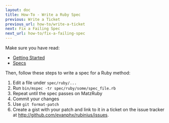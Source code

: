 ```yaml
---
layout: doc
title: How-To - Write a Ruby Spec
previous: Write a Ticket
previous_url: how-to/write-a-ticket
next: Fix a Failing Spec
next_url: how-to/fix-a-failing-spec
---
```


Make sure you have read:

  *  [Getting Started](/doc/en/getting-started/)
  *  [Specs](/doc/en/specs/)

Then, follow these steps to write a spec for a Ruby method:

  1. Edit a file under `spec/ruby/...`
  2. Run `bin/mspec -tr spec/ruby/some/spec_file.rb`
  3. Repeat until the spec passes on MatzRuby
  4. Commit your changes
  7. Use `git format-patch`
  8. Create a gist with your patch and link to it in a ticket on the issue
     tracker at http://github.com/evanphx/rubinius/issues.
